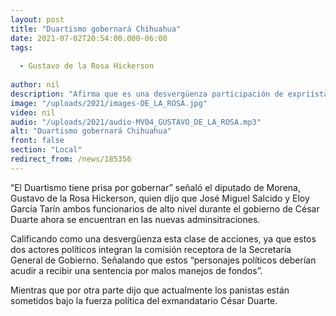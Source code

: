 ```yaml
---
layout: post
title: "Duartismo gobernará Chihuahua"
date: 2021-07-02T20:54:00.000-06:00
tags:
  
  - Gustavo de la Rosa Hickerson
  
author: nil
description: "Afirma que es una desvergüenza participación de expriístas relacionados con Duarte en el nuevo gabinete. "
image: "/uploads/2021/images-DE_LA_ROSA.jpg"
video: nil
audio: "/uploads/2021/audio-MV04_GUSTAVO_DE_LA_ROSA.mp3"
alt: "Duartismo gobernará Chihuahua"
front: false
section: "Local"
redirect_from: /news/185356
---
```


“El Duartismo tiene prisa por gobernar” señaló el diputado de Morena, Gustavo de la Rosa Hickerson, quien dijo que José Miguel Salcido y Eloy García Tarín ambos funcionarios de alto nivel durante el gobierno de César Duarte ahora se encuentran en las  nuevas adminsitraciones.

Calificando como una desvergüenza esta clase de acciones, ya que estos dos actores políticos integran la comisión receptora de la Secretaría General de Gobierno. Señalando que estos “personajes políticos deberían acudir a recibir una sentencia por malos manejos de fondos”.

Mientras que por otra parte dijo que actualmente los panistas están sometidos bajo la fuerza política del exmandatario César Duarte.
